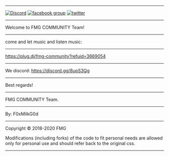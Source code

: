 ___________________________________________________________________________________________________________________________________
[![Discord](https://img.shields.io/discord/450685330887016451.svg)](https://discord.gg/8upS3Qg) [![facebook group](https://img.shields.io/badge/facebook-group-3b5998.svg?style=flat)](https://goo.gl/tYBE1L) [![twitter](https://img.shields.io/twitter/follow/13375P34KPLUGDJ.svg?style=social)](https://twitter.com/13375P34KPLUGDJ)
___________________________________________________________________________________________________________________________________
Welcome to FMG COMMUNITY Team!
___________________________________________________________________________________________________________________________________
come and let music and listen music: 
___________________________________________________________________________________________________________________________________
https://plug.dj/fmg-community?refuid=3669054
___________________________________________________________________________________________________________________________________
We discord: https://discord.gg/8upS3Qg
___________________________________________________________________________________________________________________________________
Best regards!
___________________________________________________________________________________________________________________________________
FMG COMMUNITY Team.
___________________________________________________________________________________________________________________________________
By: F0xMilkG0d
___________________________________________________________________________________________________________________________________
Copyright © 2018-2020 FMG

Modifications (including forks) of the code to fit personal needs are allowed only for personal use and should refer back to the original css.
___________________________________________________________________________________________________________________________________
